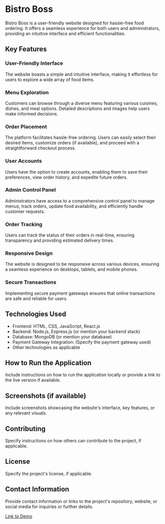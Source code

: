 # Bistro Boss

Bistro Boss is a user-friendly website designed for hassle-free food ordering. It offers a seamless experience for both users and administrators, providing an intuitive interface and efficient functionalities.

## Key Features

### User-Friendly Interface
The website boasts a simple and intuitive interface, making it effortless for users to explore a wide array of food items.

### Menu Exploration
Customers can browse through a diverse menu featuring various cuisines, dishes, and meal options. Detailed descriptions and images help users make informed decisions.

### Order Placement
The platform facilitates hassle-free ordering. Users can easily select their desired items, customize orders (if available), and proceed with a straightforward checkout process.

### User Accounts
Users have the option to create accounts, enabling them to save their preferences, view order history, and expedite future orders.

### Admin Control Panel
Administrators have access to a comprehensive control panel to manage menus, track orders, update food availability, and efficiently handle customer requests.

### Order Tracking
Users can track the status of their orders in real-time, ensuring transparency and providing estimated delivery times.

### Responsive Design
The website is designed to be responsive across various devices, ensuring a seamless experience on desktops, tablets, and mobile phones.

### Secure Transactions
Implementing secure payment gateways ensures that online transactions are safe and reliable for users.

## Technologies Used
- Frontend: HTML, CSS, JavaScript, React.js
- Backend: Node.js, Express.js (or mention your backend stack)
- Database: MongoDB (or mention your database)
- Payment Gateway Integration: (Specify the payment gateway used)
- Other technologies as applicable

## How to Run the Application
Include instructions on how to run the application locally or provide a link to the live version if available.

## Screenshots (if available)
Include screenshots showcasing the website's interface, key features, or any relevant visuals.

## Contributing
Specify instructions on how others can contribute to the project, if applicable.

## License
Specify the project's license, if applicable.

## Contact Information
Provide contact information or links to the project's repository, website, or social media for inquiries or further details.

[Link to Demo](https://sturdy-support.surge.sh)


